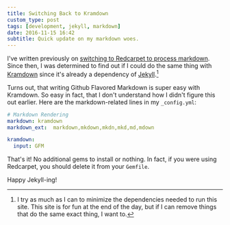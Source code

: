 ```yaml
---
title: Switching Back to Kramdown
custom_type: post
tags: [development, jekyll, markdown]
date: 2016-11-15 16:42
subtitle: Quick update on my markdown woes.
---
```

I've written previously on [switching to Redcarpet to process markdown](/2015/12/switching-to-redcarpet/). Since then, I was determined to find out if I could do the same thing with [Kramdown](https://github.com/gettalong/kramdown) since it's already a dependency of [Jekyll](http://jekyllrb.com/).[^sidenote]

Turns out, that writing Github Flavored Markdown is super easy with Kramdown. So easy in fact, that I don't understand how I didn't figure this out earlier. Here are the markdown-related lines in my `_config.yml`:

```yaml
# Markdown Rendering
markdown: kramdown
markdown_ext:  markdown,mkdown,mkdn,mkd,md,mdown

kramdown:
  input: GFM
```

That's it! No additional gems to install or nothing. In fact, if you were using Redcarpet, you should delete it from your `Gemfile`.

Happy Jekyll-ing!


[^sidenote]: I try as much as I can to minimize the dependencies needed to run this site. This site is for fun at the end of the day, but if I can remove things that do the same exact thing, I want to.
